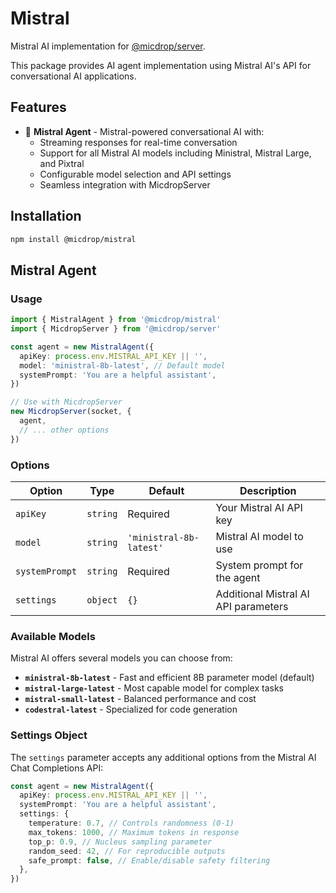 # Mistral

Mistral AI implementation for [@micdrop/server](../server/README.md).

This package provides AI agent implementation using Mistral AI's API for conversational AI applications.

## Features

- 🤖 **Mistral Agent** - Mistral-powered conversational AI with:
  - Streaming responses for real-time conversation
  - Support for all Mistral AI models including Ministral, Mistral Large, and Pixtral
  - Configurable model selection and API settings
  - Seamless integration with MicdropServer

## Installation

```bash
npm install @micdrop/mistral
```

## Mistral Agent

### Usage

```typescript
import { MistralAgent } from '@micdrop/mistral'
import { MicdropServer } from '@micdrop/server'

const agent = new MistralAgent({
  apiKey: process.env.MISTRAL_API_KEY || '',
  model: 'ministral-8b-latest', // Default model
  systemPrompt: 'You are a helpful assistant',
})

// Use with MicdropServer
new MicdropServer(socket, {
  agent,
  // ... other options
})
```

### Options

| Option         | Type     | Default                 | Description                          |
| -------------- | -------- | ----------------------- | ------------------------------------ |
| `apiKey`       | `string` | Required                | Your Mistral AI API key              |
| `model`        | `string` | `'ministral-8b-latest'` | Mistral AI model to use              |
| `systemPrompt` | `string` | Required                | System prompt for the agent          |
| `settings`     | `object` | `{}`                    | Additional Mistral AI API parameters |

### Available Models

Mistral AI offers several models you can choose from:

- **`ministral-8b-latest`** - Fast and efficient 8B parameter model (default)
- **`mistral-large-latest`** - Most capable model for complex tasks
- **`mistral-small-latest`** - Balanced performance and cost
- **`codestral-latest`** - Specialized for code generation

### Settings Object

The `settings` parameter accepts any additional options from the Mistral AI Chat Completions API:

```typescript
const agent = new MistralAgent({
  apiKey: process.env.MISTRAL_API_KEY || '',
  systemPrompt: 'You are a helpful assistant',
  settings: {
    temperature: 0.7, // Controls randomness (0-1)
    max_tokens: 1000, // Maximum tokens in response
    top_p: 0.9, // Nucleus sampling parameter
    random_seed: 42, // For reproducible outputs
    safe_prompt: false, // Enable/disable safety filtering
  },
})
```
